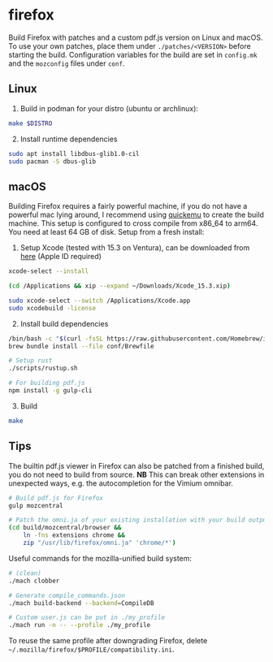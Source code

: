 # firefox
Build Firefox with patches and a custom pdf.js version on Linux and macOS. To
use your own patches, place them under `./patches/<VERSION>` before starting the build.
Configuration variables for the build are set in `config.mk` and the
`mozconfig` files under `conf`.

## Linux
1. Build in podman for your distro (ubuntu or archlinux):
```bash
make $DISTRO
```

2. Install runtime dependencies
```bash
sudo apt install libdbus-glib1.0-cil
sudo pacman -S dbus-glib
```

## macOS
Building Firefox requires a fairly powerful machine, if you do not have a
powerful mac lying around, I recommend using
[quickemu](https://github.com/quickemu-project/quickemu) to create the build
machine. This setup is configured to cross compile from x86_64 to arm64.
You need at least 64 GB of disk. Setup from a fresh install:

1. Setup Xcode (tested with 15.3 on Ventura), can be downloaded from
   [here](https://xcodereleases.com/) (Apple ID required)
```bash
xcode-select --install

(cd /Applications && xip --expand ~/Downloads/Xcode_15.3.xip)

sudo xcode-select --switch /Applications/Xcode.app
sudo xcodebuild -license
```

2. Install build dependencies
```bash
/bin/bash -c "$(curl -fsSL https://raw.githubusercontent.com/Homebrew/install/HEAD/install.sh)"
brew bundle install --file conf/Brewfile

# Setup rust
./scripts/rustup.sh

# For building pdf.js
npm install -g gulp-cli
```

3. Build
```bash
make
```

## Tips
The builtin pdf.js viewer in Firefox can also be patched from a finished build,
you do not need to build from source.
**NB** This can break other extensions in unexpected ways, e.g. the
autocompletion for the Vimium omnibar.

```bash
# Build pdf.js for Firefox
gulp mozcentral

# Patch the omni.ja of your existing installation with your build output
(cd build/mozcentral/browser &&
    ln -fns extensions chrome &&
    zip "/usr/lib/firefox/omni.ja" 'chrome/*')
```

Useful commands for the mozilla-unified build system:
```bash
# (clean)
./mach clobber

# Generate compile_commands.json
./mach build-backend --backend=CompileDB

# Custom user.js can be put in ./my_profile
./mach run -n -- --profile ./my_profile
```

To reuse the same profile after downgrading Firefox, delete
`~/.mozilla/firefox/$PROFILE/compatibility.ini`.

